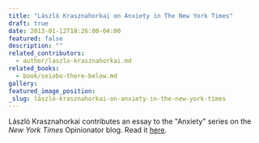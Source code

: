 ```yaml
---
title: "László Krasznahorkai on Anxiety in The New York Times"
draft: true
date: 2013-01-12T18:26:00-04:00
featured: false
description: ""
related_contributors:
  - author/laszlo-krasznahorkai.md
related_books:
  - book/seiobo-there-below.md
gallery:
featured_image_position: 
_slug: lászló-krasznahorkai-on-anxiety-in-the-new-york-times
---
```


László Krasznahorkai contributes an essay to the "Anxiety" series on the _New York Times_ Opinionator blog. Read it [<u>here</u>](http://opinionator.blogs.nytimes.com/2013/01/12/someones-knocking-at-my-door/).

